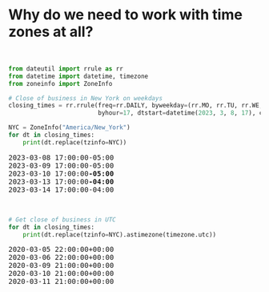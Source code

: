 # Why do we need to work with time zones at all?
<br/>

```python
from dateutil import rrule as rr
from datetime import datetime, timezone
from zoneinfo import ZoneInfo

# Close of business in New York on weekdays
closing_times = rr.rrule(freq=rr.DAILY, byweekday=(rr.MO, rr.TU, rr.WE, rr.TH, rr.FR),
                         byhour=17, dtstart=datetime(2023, 3, 8, 17), count=5)

NYC = ZoneInfo("America/New_York")
for dt in closing_times:
    print(dt.replace(tzinfo=NYC))
```
<pre style="margin-top: 0.5em">
2023-03-08 17:00:00-05:00
2023-03-09 17:00:00-05:00
2023-03-10 17:00:00<b>-05:00</b>
2023-03-13 17:00:00<b>-04:00</b>
2023-03-14 17:00:00-04:00
</pre>
<br/>

```python
# Get close of business in UTC
for dt in closing_times:
    print(dt.replace(tzinfo=NYC).astimezone(timezone.utc))
```
<pre style="margin-top: 0.5em">
2020-03-05 22:00:00+00:00
2020-03-06 22:00:00+00:00
2020-03-09 21:00:00+00:00
2020-03-10 21:00:00+00:00
2020-03-11 21:00:00+00:00
<pre>
